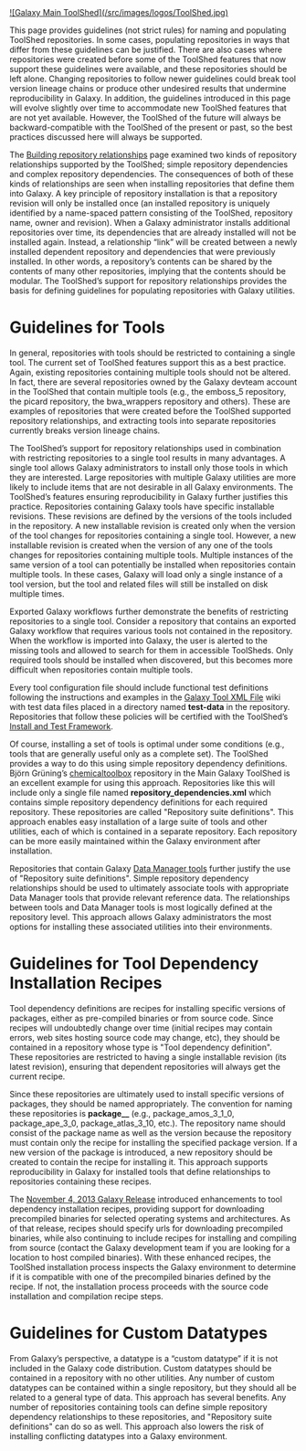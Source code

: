 <div class='center'> <a href='http://toolshed.g2.bx.psu.edu'>![Galaxy Main ToolShed](/src/images/logos/ToolShed.jpg)</a> </div>

This page provides guidelines (not strict rules) for naming and populating ToolShed repositories. In some cases, populating repositories in ways that differ from these guidelines can be justified. There are also cases where repositories were created before some of the ToolShed features that now support these guidelines were available, and these repositories should be left alone. Changing repositories to follow newer guidelines could break tool version lineage chains or produce other undesired results that undermine reproducibility in Galaxy. In addition, the guidelines introduced in this page will evolve slightly over time to accommodate new ToolShed features that are not yet available. However, the ToolShed of the future will always be backward-compatible with the ToolShed of the present or past, so the best practices discussed here will always be supported.

The [Building repository relationships](/toolshed/defining-repository-dependencies/) page examined two kinds of repository relationships supported by the ToolShed; simple repository dependencies and complex repository dependencies. The consequences of both of these kinds of relationships are seen when installing repositories that define them into Galaxy. A key principle of repository installation is that a repository revision will only be installed once (an installed repository is uniquely identified by a name-spaced pattern consisting of the ToolShed, repository name, owner and revision). When a Galaxy administrator installs additional repositories over time, its dependencies that are already installed will not be installed again. Instead, a relationship “link” will be created between a newly installed dependent repository and dependencies that were previously installed. In other words, a repository’s contents can be shared by the contents of many other repositories, implying that the contents should be modular. The ToolShed’s support for repository relationships provides the basis for defining guidelines for populating repositories with Galaxy utilities.

# Guidelines for Tools

In general, repositories with tools should be restricted to containing a single tool. The current set of ToolShed features support this as a best practice. Again, existing repositories containing multiple tools should not be altered. In fact, there are several repositories owned by the Galaxy devteam account in the ToolShed that contain multiple tools (e.g., the emboss\_5 repository, the picard repository, the bwa\_wrappers repository and others). These are examples of repositories that were created before the ToolShed supported repository relationships, and extracting tools into separate repositories currently breaks version lineage chains.

The ToolShed’s support for repository relationships used in combination with restricting repositories to a single tool results in many advantages. A single tool allows Galaxy administrators to install only those tools in which they are interested. Large repositories with multiple Galaxy utilities are more likely to include items that are not desirable in all Galaxy environments. The ToolShed’s features ensuring reproducibility in Galaxy further justifies this practice. Repositories containing Galaxy tools have specific installable revisions. These revisions are defined by the versions of the tools included in the repository. A new installable revision is created only when the version of the tool changes for repositories containing a single tool. However, a new installable revision is created when the version of any one of the tools changes for repositories containing multiple tools. Multiple instances of the same version of a tool can potentially be installed when repositories contain multiple tools. In these cases, Galaxy will load only a single instance of a tool version, but the tool and related files will still be installed on disk multiple times.

Exported Galaxy workflows further demonstrate the benefits of restricting repositories to a single tool. Consider a repository that contains an exported Galaxy workflow that requires various tools not contained in the repository. When the workflow is imported into Galaxy, the user is alerted to the missing tools and allowed to search for them in accessible ToolSheds. Only required tools should be installed when discovered, but this becomes more difficult when repositories contain multiple tools.

Every tool configuration file should include functional test definitions following the instructions and examples in the [Galaxy Tool XML File](/src/admin/tools/tool-config-syntax) wiki with test data files placed in a directory named **test-data** in the repository. Repositories that follow these policies will be certified with the ToolShed’s [Install and Test Framework](/toolshed/install-and-test-certification/).

Of course, installing a set of tools is optimal under some conditions (e.g., tools that are generally useful only as a complete set). The ToolShed provides a way to do this using simple repository dependency definitions. Björn Grüning’s [chemicaltoolbox](http://toolshed.g2.bx.psu.edu/view/bgruening/chemicaltoolbox) repository in the Main Galaxy ToolShed is an excellent example for using this approach. Repositories like this will include only a single file named **repository_dependencies.xml** which contains simple repository dependency definitions for each required repository. These repositories are called "Repository suite definitions". This approach enables easy installation of a large suite of tools and other utilities, each of which is contained in a separate repository. Each repository can be more easily maintained within the Galaxy environment after installation.

Repositories that contain Galaxy [Data Manager tools](/admin/tools/data-managers/) further justify the use of "Repository suite definitions". Simple repository dependency relationships should be used to ultimately associate tools with appropriate Data Manager tools that provide relevant reference data. The relationships between tools and Data Manager tools is most logically defined at the repository level. This approach allows Galaxy administrators the most options for installing these associated utilities into their environments.

# Guidelines for Tool Dependency Installation Recipes

Tool dependency definitions are recipes for installing specific versions of packages, either as pre-compiled binaries or from source code. Since recipes will undoubtedly change over time (initial recipes may contain errors, web sites hosting source code may change, etc), they should be contained in a repository whose type is "Tool dependency definition". These repositories are restricted to having a single installable revision (its latest revision), ensuring that dependent repositories will always get the current recipe.

Since these repositories are ultimately used to install specific versions of packages, they should be named appropriately. The convention for naming these repositories is **package\_<name>\_<version>** (e.g., package\_amos\_3\_1\_0, package\_ape\_3\_0, package\_atlas\_3\_10, etc.). The repository name should consist of the package name as well as the version because the repository must contain only the recipe for installing the specified package version. If a new version of the package is introduced, a new repository should be created to contain the recipe for installing it. This approach supports reproducibility in Galaxy for installed tools that define relationships to repositories containing these recipes.

The [November 4, 2013 Galaxy Release](/src/news/2013-11-04-galaxy-distribution) introduced enhancements to tool dependency installation recipes, providing support for downloading precompiled binaries for selected operating systems and architectures. As of that release, recipes should specify urls for downloading precompiled binaries, while also continuing to include recipes for installing and compiling from source (contact the Galaxy development team if you are looking for a location to host compiled binaries). With these enhanced recipes, the ToolShed installation process inspects the Galaxy environment to determine if it is compatible with one of the precompiled binaries defined by the recipe. If not, the installation process proceeds with the source code installation and compilation recipe steps.

# Guidelines for Custom Datatypes

From Galaxy’s perspective, a datatype is a “custom datatype” if it is not included in the Galaxy code distribution. Custom datatypes should be contained in a repository with no other utilities. Any number of custom datatypes can be contained within a single repository, but they should all be related to a general type of data. This approach has several benefits. Any number of repositories containing tools can define simple repository dependency relationships to these repositories, and "Repository suite definitions" can do so as well. This approach also lowers the risk of installing conflicting datatypes into a Galaxy environment.
